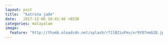 ```yaml
---
layout: post
title:  "katrina jade"
date:   2017-12-06 10:41:46 +0530
categories: malayalam
image:
  feature: "http://thumb.oloadcdn.net/splash/r71lBZiuFms/xr9Y87nmG2Q.jpg"
---
```



